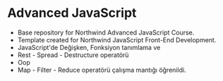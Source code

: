 # Advanced JavaScript
- Base repository for Northwind Advanced JavaScript Course.
- Template created for Northwind JavaScript Front-End Development.
- JavaScript'de Değişken, Fonksiyon tanımlama ve 
- Rest - Spread - Destructure operatörü
- Oop
- Map - Filter - Reduce operatörü çalışma mantığı öğrenildi.
